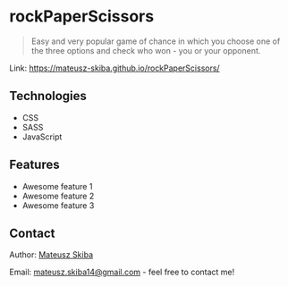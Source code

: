 # rockPaperScissors
> Easy and very popular game of chance in which you choose one of the three options and check who won - you or your opponent.

Link: https://mateusz-skiba.github.io/rockPaperScissors/

## Technologies
* CSS
* SASS
* JavaScript

## Features
* Awesome feature 1
* Awesome feature 2
* Awesome feature 3

## Contact

Author: [Mateusz Skiba](https://mateusz-skiba.pl/)

Email: mateusz.skiba14@gmail.com - feel free to contact me!
